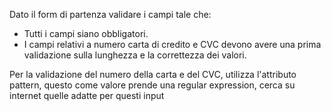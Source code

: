 Dato il form di partenza validare i campi tale che:
 - Tutti i campi siano obbligatori.
 - I campi relativi a numero carta di credito e CVC devono avere una prima validazione sulla lunghezza e la correttezza dei valori.


Per la validazione del numero della carta e del CVC, utilizza l'attributo pattern, questo come valore prende una regular expression, cerca su internet quelle adatte per questi input